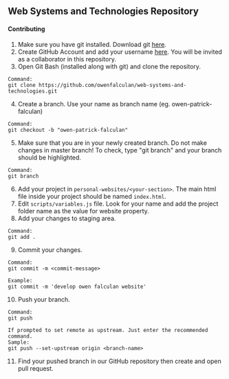 ## Web Systems and Technologies Repository

#### Contributing

1. Make sure you have git installed. Download git [here](https://git-scm.com/downloads).
2. Create GitHub Account and add your username [here](https://docs.google.com/spreadsheets/d/1dbLlteb_eT49D2mW4nqbA3amqZcflPaSZ64H18HGgK8/edit?usp=sharing). You will be invited as a collaborator in this repository.
3. Open Git Bash (installed along with git) and clone the repository.
```
Command:
git clone https://github.com/owenfalculan/web-systems-and-technologies.git
```
4. Create a branch. Use your name as branch name (eg. owen-patrick-falculan)
```
Command:
git checkout -b "owen-patrick-falculan"
```
5. Make sure that you are in your newly created branch. Do not make changes in master branch! To check, type "git branch" and your branch should be highlighted.
```
Command:
git branch
```
6. Add your project in ``personal-websites/<your-section>``. The main html file inside your project should be named ``index.html``.
7. Edit ``scripts/variables.js`` file. Look for your name and add the project folder name as the value for website property.
8. Add your changes to staging area.
```
Command:
git add .
```
9. Commit your changes.
```
Command:
git commit -m <commit-message>

Example:
git commit -m 'develop owen falculan website'
```
10. Push your branch.
```
Command:
git push

If prompted to set remote as upstream. Just enter the recommended command.
Sample:
git push --set-upstream origin <branch-name>
```
11. Find your pushed branch in our GitHub repository then create and open pull request.

